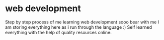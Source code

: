# web development
Step by step process of me learning web development sooo bear with me 
I am storing everything here as i run through the language :) 
Self learned everything with the help of quality resources online. 
